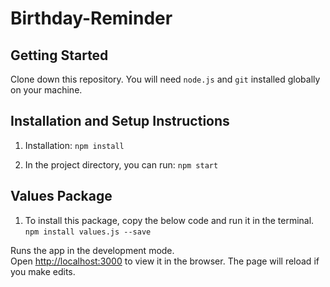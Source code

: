 # Birthday-Reminder
## Getting Started

Clone down this repository. You will need `node.js` and `git` installed globally on your machine.

## Installation and Setup Instructions

1. Installation: `npm install`

2. In the project directory, you can run: `npm start`


## Values Package

1. To install this package, copy the below code and run it in the terminal.
  `npm install values.js --save`

Runs the app in the development mode.\
Open [http://localhost:3000](http://localhost:3000) to view it in the browser.
The page will reload if you make edits.



